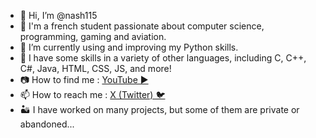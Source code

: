 - 👋 Hi, I’m @nash115
- 📖 I'm a french student passionate about computer science, programming, gaming and aviation.
- 🐍 I’m currently using and improving my Python skills.
- 🌱 I have some skills in a variety of other languages, including C, C++, C#, Java, HTML, CSS, JS, and more!
- 📷 How to find me : [YouTube ▶️](https://www.youtube.com/@Nash115)
- 📫 How to reach me : [X (Twitter) 🐦](https://twitter.com/Nash1151)
- 🏜️ I have worked on many projects, but some of them are private or abandoned...
